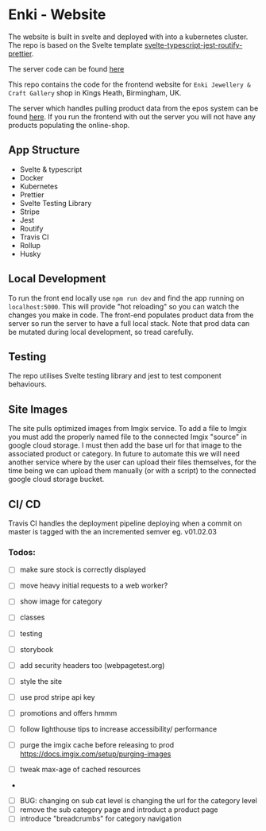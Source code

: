 # Enki - Website

The website is built in svelte and deployed with into a kubernetes cluster. The repo is based on the Svelte template [svelte-typescript-jest-routify-prettier](https://github.com/jaskaransarkaria/svelte-typescript-jest-routify-prettier).

The server code can be found [here](https://github.com/jaskaransarkaria/enki-server)

This repo contains the code for the frontend website for `Enki Jewellery & Craft Gallery` shop in Kings Heath, Birmingham, UK.

The server which handles pulling product data from the epos system can be found [here](https://github.com/jaskaransarkaria/enki-server). If you run the frontend with out the server you will not have any products populating the online-shop.

## App Structure

* Svelte & typescript
* Docker
* Kubernetes
* Prettier
* Svelte Testing Library
* Stripe
* Jest
* Routify
* Travis CI
* Rollup
* Husky

## Local Development

To run the front end locally use `npm run dev` and find the app running on `localhost:5000`. This will provide "hot reloading" so you can watch the changes you make in code. The front-end populates product data from the server so run the server to have a full local stack.
Note that prod data can be mutated during local development, so tread carefully.

## Testing

The repo utilises Svelte testing library and jest to test component behaviours.

## Site Images

The site pulls optimized images from Imgix service. To add a file to Imgix you must add the properly named file to the connected Imgix "source" in google cloud storage. I must then add the base url for that image to the associated
product or category. In future to automate this we will need another service where by the user can upload their files themselves, for the time being we can upload them manually (or with a script) to the connected google cloud storage bucket.

## CI/ CD

Travis CI handles the deployment pipeline deploying when a commit on master is tagged with the an incremented semver eg. v01.02.03

### Todos:

- [ ] make sure stock is correctly displayed
- [ ] move heavy initial requests to a web worker?

- [ ] show image for category
- [ ] classes
- [ ] testing
- [ ] storybook

- [ ] add security headers too (webpagetest.org)

- [ ] style the site
- [ ] use prod stripe api key
- [ ] promotions and offers hmmm

- [ ] follow lighthouse tips to increase accessibility/ performance
- [ ] purge the imgix cache before releasing to prod https://docs.imgix.com/setup/purging-images
- [ ] tweak max-age of cached resources
-
- [ ] BUG: changing on sub cat level is changing the url for the category level
- [ ] remove the sub category page and introduct a product page
- [ ] introduce "breadcrumbs" for category navigation
